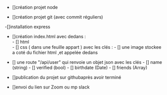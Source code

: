- []création projet node

- []création projet git (avec commit réguliers) 

-[]installation express 

- []création index.html avec dedans :   
  		- [] html    
  		- [] css ( dans une feuille appart ) avec les clés :
  		- [] une image stockee a coté du fichier html ,et appelée dedans

- [] une route "/api/user" qui renvoie un objet json avec les clés
		- [] name (string)
   		- [] verified (bool)
    	- [] birthdate (Date)
    	- [] friends (Array)

- []publication du projet sur githubaprès avoir terminé

- []envoi du lien sur Zoom ou mp slack
